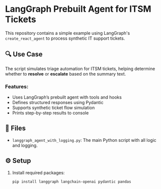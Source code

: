 # LangGraph Prebuilt Agent for ITSM Tickets

This repository contains a simple example using LangGraph's `create_react_agent` to process synthetic IT support tickets.

## 🔍 Use Case

The script simulates triage automation for ITSM tickets, helping determine whether to **resolve** or **escalate** based on the summary text.

### Features:
- Uses LangGraph’s prebuilt agent with tools and hooks
- Defines structured responses using Pydantic
- Supports synthetic ticket flow simulation
- Prints step-by-step results to console

## 📂 Files

- `langgraph_agent_with_logging.py`: The main Python script with all logic and logging.

## ⚙️ Setup

1. Install required packages:
   ```bash
   pip install langgraph langchain-openai pydantic pandas
